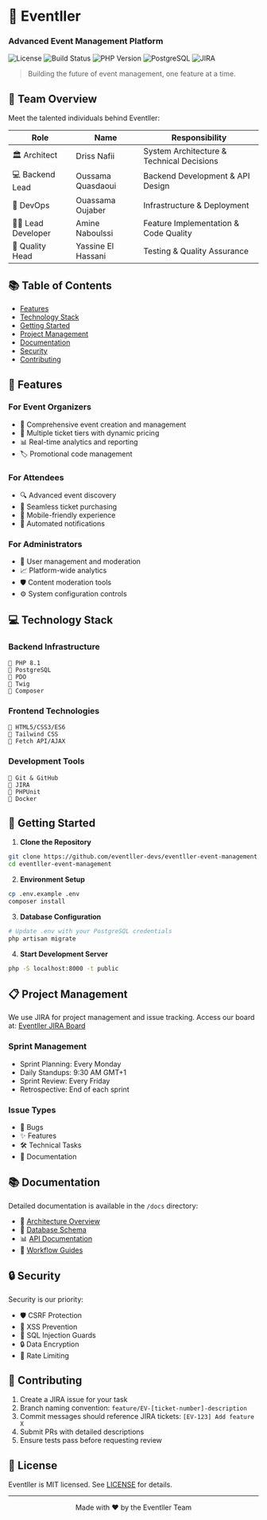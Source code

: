 # 🎪 Eventller
### Advanced Event Management Platform

![License](https://img.shields.io/badge/license-MIT-blue.svg)
![Build Status](https://img.shields.io/github/actions/workflow/status/eventller-devs/eventller-event-management/main.yml)
![PHP Version](https://img.shields.io/badge/php-%3E%3D8.1-brightgreen.svg)
![PostgreSQL](https://img.shields.io/badge/PostgreSQL-Latest-blue)
![JIRA](https://img.shields.io/badge/JIRA-Active-blue)

> Building the future of event management, one feature at a time.

## 👥 Team Overview

Meet the talented individuals behind Eventller:

| Role | Name | Responsibility |
|------|------|----------------|
| 🏛️ Architect | Driss Nafii | System Architecture & Technical Decisions |
| 💻 Backend Lead | Oussama Quasdaoui | Backend Development & API Design |
| 🔧 DevOps | Ouassama Oujaber | Infrastructure & Deployment |
| 👨‍💻 Lead Developer | Amine Naboulssi | Feature Implementation & Code Quality |
| 🎯 Quality Head | Yassine El Hassani | Testing & Quality Assurance |

## 📚 Table of Contents

- [Features](#-features)
- [Technology Stack](#-technology-stack)
- [Getting Started](#-getting-started)
- [Project Management](#-project-management)
- [Documentation](#-documentation)
- [Security](#-security)
- [Contributing](#-contributing)

## 🚀 Features

### For Event Organizers
- 📅 Comprehensive event creation and management
- 🎫 Multiple ticket tiers with dynamic pricing
- 📊 Real-time analytics and reporting
- 🏷️ Promotional code management

### For Attendees
- 🔍 Advanced event discovery
- 🛒 Seamless ticket purchasing
- 📱 Mobile-friendly experience
- 📧 Automated notifications

### For Administrators
- 👥 User management and moderation
- 📈 Platform-wide analytics
- 🛡️ Content moderation tools
- ⚙️ System configuration controls

## 💻 Technology Stack

### Backend Infrastructure
```
🔷 PHP 8.1
🔶 PostgreSQL
🔷 PDO
🔶 Twig
🔷 Composer
```

### Frontend Technologies
```
🔷 HTML5/CSS3/ES6
🔶 Tailwind CSS
🔷 Fetch API/AJAX
```

### Development Tools
```
🔷 Git & GitHub
🔶 JIRA
🔷 PHPUnit
🔶 Docker
```

## 🚀 Getting Started

1. **Clone the Repository**
```bash
git clone https://github.com/eventller-devs/eventller-event-management.git
cd eventller-event-management
```

2. **Environment Setup**
```bash
cp .env.example .env
composer install
```

3. **Database Configuration**
```bash
# Update .env with your PostgreSQL credentials
php artisan migrate
```

4. **Start Development Server**
```bash
php -S localhost:8000 -t public
```

## 📋 Project Management

We use JIRA for project management and issue tracking. Access our board at:
[Eventller JIRA Board](https://amineyoucode.atlassian.net/jira/software/projects/EV/boards/13)

### Sprint Management
- Sprint Planning: Every Monday
- Daily Standups: 9:30 AM GMT+1
- Sprint Review: Every Friday
- Retrospective: End of each sprint

### Issue Types
- 🐛 Bugs
- ✨ Features
- 🛠️ Technical Tasks
- 📝 Documentation

## 📚 Documentation

Detailed documentation is available in the `/docs` directory:

- 📐 [Architecture Overview](docs/architecture.md)
- 💾 [Database Schema](docs/database.md)
- 📊 [API Documentation](docs/api.md)
- 🔄 [Workflow Guides](docs/workflows.md)

## 🔒 Security

Security is our priority:

- 🛡️ CSRF Protection
- 🔐 XSS Prevention
- 📝 SQL Injection Guards
- 🔒 Data Encryption
- 🚦 Rate Limiting

## 🤝 Contributing

1. Create a JIRA issue for your task
2. Branch naming convention: `feature/EV-[ticket-number]-description`
3. Commit messages should reference JIRA tickets: `[EV-123] Add feature X`
4. Submit PRs with detailed descriptions
5. Ensure tests pass before requesting review

## 📄 License

Eventller is MIT licensed. See [LICENSE](LICENSE) for details.

---

<div align="center">
Made with ❤️ by the Eventller Team
</div>
